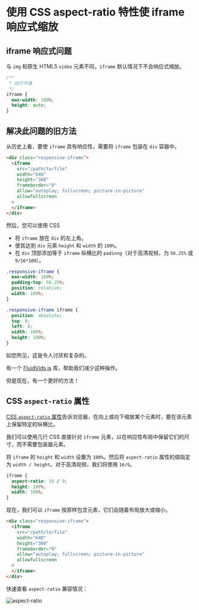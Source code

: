# 使用 CSS aspect-ratio 特性使 iframe 响应式缩放

## iframe 响应式问题

与 `img` 和原生 HTML5 `video` 元素不同，`iframe` 默认情况下不会响应式缩放。

```css
/**
 * 这行不通
 */
iframe {
  max-width: 100%;
  height: auto;
}
```

## 解决此问题的旧方法

从历史上看，要使 `iframe` 具有响应性，需要将 `iframe` 包装在 `div` 容器中。

```html
<div class="responsive-iframe">
  <iframe
    src="/path/to/file"
    width="640"
    height="360"
    frameborder="0"
    allow="autoplay; fullscreen; picture-in-picture"
    allowfullscreen
  >
  </iframe>
</div>
```

然后，您可以使用 CSS

- 将 `iframe` 放在 `div` 的左上角。
- 使其达到 `div` 元素 `height` 和 `width` 的 `100%`。
- 在 `div` 顶部添加等于 `iframe` 纵横比的 `padinng`（对于高清视频，为 `56.25%` 或 `9/16*100`）。

```css
.responsive-iframe {
  max-width: 100%;
  padding-top: 56.25%;
  position: relative;
  width: 100%;
}

.responsive-iframe iframe {
  position: absolute;
  top: 0;
  left: 0;
  width: 100%;
  height: 100%;
}
```

如您所见，这是令人讨厌和复杂的。

有一个 [FluidVids.js](https://github.com/toddmotto/fluidvids) 库，帮助我们减少这种操作。

但是现在，有一个更好的方法！

## CSS `aspect-ratio` 属性

[CSS `aspect-ratio` 属性](https://developer.mozilla.org/zh-CN/docs/Web/CSS/@media/aspect-ratio)告诉浏览器，在向上或向下缩放某个元素时，要在该元素上保留特定的纵横比。

我们可以使用几行 CSS 直接针对 `iframe` 元素，以在响应性布局中保留它们的尺寸，而不需要包装器元素。

将 `iframe` 的 `height` 和 `width` 设置为 `100%`。然后将 `aspect-ratio` 属性的值指定为 `width / height`。对于高清视频，我们将使用 `16/9`。

```css
iframe {
  aspect-ratio: 16 / 9;
  height: 100%;
  width: 100%;
}
```

现在，我们可以 `iframe` 按原样包含元素，它们会随着布局放大或缩小。

```html
<div class="responsive-iframe">
  <iframe
    src="/path/to/file"
    width="640"
    height="360"
    frameborder="0"
    allow="autoplay; fullscreen; picture-in-picture"
    allowfullscreen
  >
  </iframe>
</div>
```

快速查看 `aspect-ratio` 兼容情况：

![aspect-ratio](https://upload-images.jianshu.io/upload_images/18281896-b9e25e8a37d2ea37.png?imageMogr2/auto-orient/strip%7CimageView2/2/w/1240)
